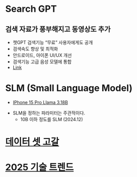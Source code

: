 # Search GPT
## 검색 자료가 풍부해지고 동영상도 추가
- 챗GPT 검색기능 “무료” 사용자에게도 공개
- 검색속도 향상 및 최적화
- 안드로이드, 아이폰 UI/UX 개선
- 검색기능 고급 음성 모델에 통합
- [Link](https://velog.io/@euisuk-chung/Day-8-Introducing-ChatGPT-Search)

# SLM (Small Language Model)
* [IPhone 15 Pro Llama 3.18B](https://www.threads.net/@choi.openai/post/DDoE3PtB_w7)
- SLM을 정하는 파라미터는 주관적이다.
  - 10B 이하 정도를 SLM (2024.12)

# [데이터 셋 고갈](https://blog.naver.com/henna7love/223695427110)

# [2025 기술 트렌드](https://digitalbourgeois.tistory.com/m/591)